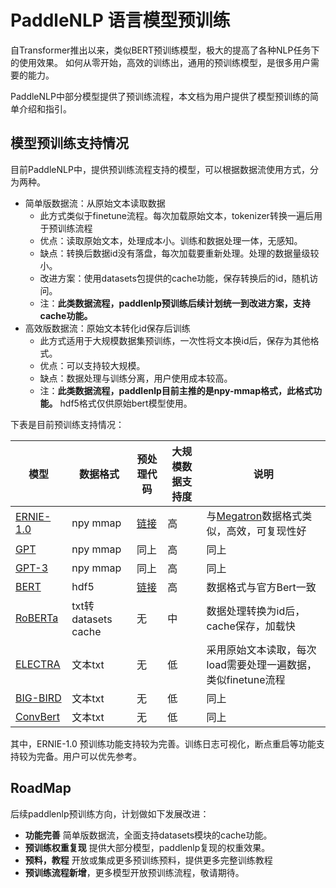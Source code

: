 # PaddleNLP 语言模型预训练

自Transformer推出以来，类似BERT预训练模型，极大的提高了各种NLP任务下的使用效果。
如何从零开始，高效的训练出，通用的预训练模型，是很多用户需要的能力。

PaddleNLP中部分模型提供了预训练流程，本文档为用户提供了模型预训练的简单介绍和指引。

## 模型预训练支持情况

目前PaddleNLP中，提供预训练流程支持的模型，可以根据数据流使用方式，分为两种。

- 简单版数据流：从原始文本读取数据
    - 此方式类似于finetune流程。每次加载原始文本，tokenizer转换一遍后用于预训练流程
    - 优点：读取原始文本，处理成本小。训练和数据处理一体，无感知。
    - 缺点：转换后数据id没有落盘，每次加载要重新处理。处理的数据量级较小。
    - 改进方案：使用datasets包提供的cache功能，保存转换后的id，随机访问。
    - 注：**此类数据流程，paddlenlp预训练后续计划统一到改进方案，支持cache功能。**
- 高效版数据流：原始文本转化id保存后训练
    - 此方式适用于大规模数据集预训练，一次性将文本换id后，保存为其他格式。
    - 优点：可以支持较大规模。
    - 缺点：数据处理与训练分离，用户使用成本较高。
    - 注：**此类数据流程，paddlenlp目前主推的是npy-mmap格式，此格式功能。** hdf5格式仅供原始bert模型使用。

下表是目前预训练支持情况：

|模型|数据格式 | 预处理代码 | 大规模数据支持度 | 说明 |
|-|-|-|-|-
| [ERNIE-1.0](./ernie-1.0)| npy mmap | [链接](./data_tools) | 高 | 与[Megatron](https://github.com/NVIDIA/Megatron-LM)数据格式类似，高效，可复现性好
| [GPT](./gpt) | npy mmap| 同上 | 高 | 同上 |
| [GPT-3](./gpt-3) | npy mmap | 同上 | 高 | 同上
| [BERT](./bert) | hdf5 | [链接](./pretraining_data_prepare)| 高  | 数据格式与官方Bert一致 |
| [RoBERTa](./roberta) | txt转datasets cache | 无 | 中 | 数据处理转换为id后，cache保存，加载快 |
| [ELECTRA](./electra) | 文本txt | 无 | 低 | 采用原始文本读取，每次load需要处理一遍数据，类似finetune流程 |
| [BIG-BIRD](./bigbird) | 文本txt | 无 | 低 | 同上
| [ConvBert](./convbert) | 文本txt | 无 | 低 | 同上


其中，ERNIE-1.0 预训练功能支持较为完善。训练日志可视化，断点重启等功能支持较为完备。用户可以优先参考。

## RoadMap
后续paddlenlp预训练方向，计划做如下发展改进：

- **功能完善** 简单版数据流，全面支持datasets模块的cache功能。
- **预训练权重复现** 提供大部分模型，paddlenlp复现的权重效果。
- **预料，教程** 开放或集成更多预训练预料，提供更多完整训练教程
- **预训练流程新增**，更多模型开放预训练流程，敬请期待。

